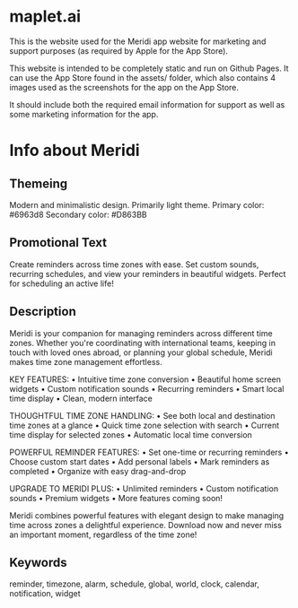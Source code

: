 # maplet.ai
 
This is the website used for the Meridi app website for marketing and support purposes (as required by Apple for the App Store).

This website is intended to be completely static and run on Github Pages. It can use the App Store found in the assets/ folder, which also contains 4 images used as the screenshots for the app on the App Store.

It should include both the required email information for support as well as some marketing information for the app.

# Info about Meridi

## Themeing

Modern and minimalistic design.
Primarily light theme.
Primary color: #6963d8
Secondary color: #D863BB

## Promotional Text

Create reminders across time zones with ease. Set custom sounds, recurring schedules, and view your reminders in beautiful widgets. Perfect for scheduling an active life!

## Description

Meridi is your companion for managing reminders across different time zones. Whether you're coordinating with international teams, keeping in touch with loved ones abroad, or planning your global schedule, Meridi makes time zone management effortless.

KEY FEATURES:
• Intuitive time zone conversion
• Beautiful home screen widgets
• Custom notification sounds
• Recurring reminders
• Smart local time display
• Clean, modern interface

THOUGHTFUL TIME ZONE HANDLING:
• See both local and destination time zones at a glance
• Quick time zone selection with search
• Current time display for selected zones
• Automatic local time conversion

POWERFUL REMINDER FEATURES:
• Set one-time or recurring reminders
• Choose custom start dates
• Add personal labels
• Mark reminders as completed
• Organize with easy drag-and-drop

UPGRADE TO MERIDI PLUS:
• Unlimited reminders
• Custom notification sounds
• Premium widgets
• More features coming soon!

Meridi combines powerful features with elegant design to make managing time across zones a delightful experience. Download now and never miss an important moment, regardless of the time zone!

## Keywords

reminder, timezone, alarm, schedule, global, world, clock, calendar, notification, widget